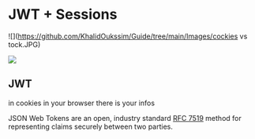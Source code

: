 #                                          JWT + Sessions

![](https://github.com/KhalidOukssim/Guide/tree/main/Images/cockies vs tock.JPG)

![](https://github.com/KhalidOukssim/Guide/tree/main/Images/JWT&Redis.JPG)

## JWT

in cookies in your browser there is your infos

JSON Web Tokens are an open, industry standard [RFC 7519](https://tools.ietf.org/html/rfc7519) method for representing claims securely between two parties.

